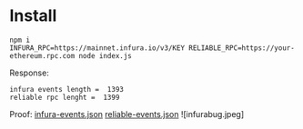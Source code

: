 # Install
```
npm i
INFURA_RPC=https://mainnet.infura.io/v3/KEY RELIABLE_RPC=https://your-ethereum.rpc.com node index.js
```
Response:
```
infura events length =  1393
reliable rpc lenght =  1399
```
Proof: 
[infura-events.json](infura-events.json)
[reliable-events.json](reliable-events.json)
![infurabug.jpeg]
